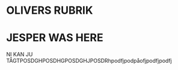 OLIVERS RUBRIK
========================
JESPER WAS HERE
=================
NI KAN JU TÅGTPOSDGHPOSDHGPOSDGHJPOSDRhpodfjpodpåofjpodfjpodfj